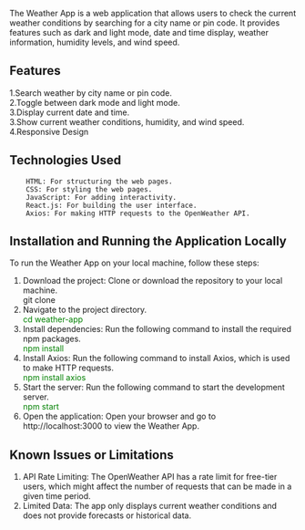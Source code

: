 The Weather App is a web application that allows users to check the current weather conditions by searching for a city name or pin code. It provides features such as dark and light mode, date and time display, weather information, humidity levels, and wind speed.

## **Features**
1.Search weather by city name or pin code.<br>
2.Toggle between dark mode and light mode.<br>
3.Display current date and time.<br>
3.Show current weather conditions, humidity, and wind speed.<br>
4.Responsive Design<br> 
## **Technologies Used**
        HTML: For structuring the web pages.
        CSS: For styling the web pages.
        JavaScript: For adding interactivity.
        React.js: For building the user interface.
        Axios: For making HTTP requests to the OpenWeather API.
## **Installation and Running the Application Locally**
To run the Weather App on your local machine, follow these steps:<br>
1. Download the project: Clone or download the repository to your local machine.<br>
         git clone <repository-url>
3. Navigate to the project directory.<br>
   <span style="color:green;"> cd weather-app</span>
4. Install dependencies: Run the following command to install the required npm packages.<br>
   <span style="color:green;"> npm install</span>
5. Install Axios: Run the following command to install Axios, which is used to make HTTP requests.<br>
   <span style="color:green;"> npm install axios</span>
6. Start the server: Run the following command to start the development server.<br>
   <span style="color:green;"> npm start</span>
7.  Open the application: Open your browser and go to http://localhost:3000 to view the Weather App.<br>

## **Known Issues or Limitations**
1. API Rate Limiting: The OpenWeather API has a rate limit for free-tier users, which might affect the number of requests that can be made in a given time period.<br>
2. Limited Data: The app only displays current weather conditions and does not provide forecasts or historical data.
